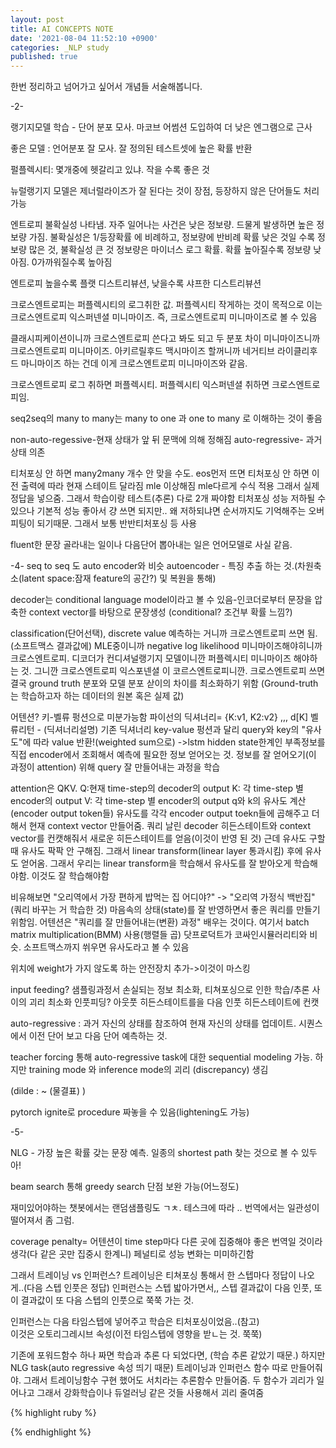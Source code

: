 ```yaml
---
layout: post
title: AI CONCEPTS NOTE
date: '2021-08-04 11:52:10 +0900'
categories: _NLP study
published: true
---
```



한번 정리하고 넘어가고 싶어서 개념들 서술해봅니다.



-2-

랭기지모델 학습 - 단어 분포 모사. 마코브 어썸션 도입하여 더 낮은 엔그램으로 근사

좋은 모델 : 언어분포 잘 모사. 잘 정의된 테스트셋에 높은 확률 반환

펄플렉시티: 몇개중에 헷갈리고 있냐. 작을 수록 좋은 것

뉴럴랭기지 모델은 제너럴라이즈가 잘 된다는 것이 장점, 등장하지 않은 단어들도 처리 가능

엔트로피 불확실성 나타냄. 자주 일어나는 사건은 낮은 정보량. 드물게 발생하면 높은 정보량 가짐.
불확실성은 1/등장확률 에 비례하고, 정보량에 반비례
확률 낮은 것일 수록 정보량 많은 것, 불확실성 큰 것
정보량은 마이너스 로그 확률. 확률 높아질수록 정보량 낮아짐. 0가까워질수록 높아짐

엔트로피 높을수록 플랫 디스트리뷰션, 낮을수록 샤프한 디스트리뷰션

크로스엔트로피는 퍼플렉시티의 로그취한 값.
퍼플렉시티 작게하는 것이 목적으로 이는 크로스엔트로피 익스퍼넨셜 미니마이즈.
즉, 크로스엔트로피 미니마이즈로 볼 수 있음

클래시피케이션이니까 크로스엔트로피 쓴다고 봐도 되고
두 분포 차이 미니마이즈니까 크로스엔트로피 미니마이즈.
아키르릴후드 맥시마이즈 할꺼니까 네거티브 라이클리후드 마니마이즈 하는 건데 이게 크로스엔트로피 미니마이즈와 같음.

크로스엔트로피 로그 취하면 퍼플렉시티.
퍼플렉시티 익스퍼넨셜 취하면 크로스엔트로피임.

seq2seq의 many to many는 many to one 과 one to many 로 이해하는 것이 좋음

non-auto-regessive-현재 상태가 앞 뒤 문맥에 의해 정해짐
auto-regressive- 과거상태 의존

티처포싱 안 하면 many2many 개수 안 맞을 수도. eos먼저 뜨면
티처포싱 안 하면 이전 출력에 따라 현재 스테이트 달라짐 mle 이상해짐
mle다르게 수식 적용
그래서 실제 정답을 넣으줌. 그래서 학습이랑 테스트(추론) 다로 2개 짜야함
티처포싱 성능 저하될 수 있으나 기본적 성능 좋아서 걍 쓰면 되지만.. 왜 저하되냐면 순서까지도 기억해주는 오버피팅이 되기때문. 그래서 보통 반반티처포싱 등 사용

fluent한 문장 골라내는 일이나 다음단어 뽑아내는 일은 언어모델로 사실 같음.


-4-
seq to seq 도 auto encoder와 비슷
autoencoder - 특징 추출 하는 것.(차원축소(latent space:잠재 feature의 공간?) 및 복원을 통해)

decoder는 conditional language model이라고 볼 수 있음-인코더로부터 문장을 압축한 context vector를 바탕으로 문장생성
(conditional? 조건부 확률 느낌?)

classification(단어선택), discrete value 예측하는 거니까 크로스엔트로피 쓰면 됨. (소프트맥스 결과값에)
MLE중이니까 negative log likelihood 미니마이즈해야히니까 크로스엔트로피.
디코더가 컨디셔널랭기지 모델이니깐 퍼플렉시티 미니마이즈 해야하는 것. 그니깐 크로스엔트로피 익스포넨셜
이 코르스엔트로피니깐. 크로스엔트로피 쓰면 
결국 ground truth 분포와 모델 분포 삳이의 차이를 최소화하기 위함
(Ground-truth는 학습하고자 하는 데이터의 원본 혹은 실제 값)

어텐션?
키-벨류 펑션으로 미분가능함
파이선의 딕셔너리= {K:v1, K2:v2} ,,, d[K] 벨류리턴 - (딕셔너리설명)
기존 딕셔너리 key-value 펑션과 달리 query와 key의 "유사도"에 따라 value 반환!(weighted sum으로)
->lstm hidden state한계인 부족정보를 직접 encoder에서 조회해서 예측에 필요한 정보 얻어오는 것.
정보를 잘 얻어오기(이 과정이 attention) 위해 query 잘 만들어내는 과정을 학습 

attention은 QKV.
Q:현재 time-step의 decoder의 output
K: 각 time-step 별 encoder의 output
V: 각 time-step 별 encoder의 output
q와 k의 유사도 계산(encoder output token들)
유사도를 각각 encoder output toekn들에 곱해주고 더해서 현재 context vector 만들어줌.
쿼리 날린 decoder 히든스테이트와 context vector를 컨캣해줘서 새로운 히든스테이트를 얻음(이것이 반영 된 것)
근데 유사도 구할 때 유사도 팍팍 안 구해짐. 그래서 linear transform(linear layer 통과시킴) 후에 유사도 얻어옴.
그래서 우리는 linear transform을 학습해서 유사도를 잘 받아오게 학습해야함. 이것도 잘 학습해야함

비유해보면 "오리역에서 가장 편하게 밥먹는 집 어디야?" -> "오리역 가정식 백반집"(쿼리 바꾸는 거 학습한 것)
마음속의 상태(state)를 잘 반영하면서 좋은 쿼리를 만들기 위함임.
어텐션은 "쿼리를 잘 만들어내는(변환) 과정" 배우는 것이다. 여기서 batch matrix multiplication(BMM) 사용(행렬들 곱)
닷프로덕트가 코싸인시뮬러리티와 비슷. 소프트맥스까지 쒸우면 유사도라고 볼 수 있음

<PAD> 위치에 weight가 가지 않도록 하는 안전장치 추가->이것이 마스킹


input feeding? 샘플링과정서 손실되는 정보 최소화, 티쳐포싱으로 인한 학습/추론 사이의 괴리 최소화
인풋피딩? 아웃풋 히든스테이트를을 다음 인풋 히든스테이트에 컨캣

auto-regressive : 과거 자신의 상태를 참조하여 현재 자신의 상태를 업데이트. 시퀀스에서 이전 단어 보고
다음 단어 예측하는 것.

teacher forcing 통해 auto-regressive task에 대한 sequential modeling 가능. 하지만 training mode 와 inference mode의 괴리
(discrepancy) 생김

(dilde : ~ (물결표) )

pytorch ignite로 procedure 짜놓을 수 있음(lightening도 가능)

-5-

NLG - 가장 높은 확률 갖는 문장 예측. 일종의 shortest path 찾는 것으로 볼 수 있두아!

beam search 통해 greedy search 단점 	보완 가능(어느정도)

재미있어야하는 챗봇에서는 랜덤샘플링도 ㄱㅊ. 테스크에 따라 .. 번역에서는 일관성이 떨어져서 좀 그럼.

coverage penalty= 어텐션이 time step마다 다른 곳에 집중해야 좋은 번역일 것이라 생각(다 같은 곳만 집중시 한계니)
페널티로 성능 변화는 미미하긴함


그래서 트레이닝 vs 인퍼런스?
트레이닝은 티쳐포싱 통해서 한 스텝마다 정답이 나오게..(다음 스텝 인풋은 정답)
인퍼런스는 스텝 밟아가면서,, 스텝 결과값이 다음 인풋, 또 이 결과값이 또 다음 스텝의 인풋으로 쭉쭉 가는 것.

인퍼런스는 다음 타임스텝에 넣어주고 학습은 티처포싱이었음..(참고)	
이것은 오토리그레시브 속성(이전 타임스텝에 영향을 받ㄴ는 것. 쭉쭉)

기존에 포워드함수 하나 짜면 학습과 추론 다 되었다면, (학습 추론 같았기 때문.)
하지만 NLG task(auto regressive 속성 띄기 때문) 트레이닝과 인퍼런스 함수 따로 만들어줘야.
그래서 트레이닝함수 구현 했어도 서치라는 추론함수 만들어줌. 두 함수가 괴리가 일어나고
그래서 강화학습이나 듀얼러닝 같은 것들 사용해서 괴리 줄여줌


{% highlight ruby %}

{% endhighlight %}
